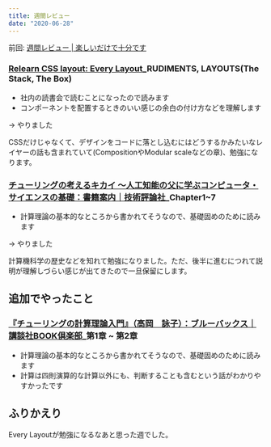 ```yaml
---
title: 週間レビュー
date: "2020-06-28"
---
```


前回: [週間レビュー | 楽しいだけで十分です](https://yinm.info/20200621/)

### [Relearn CSS layout: Every Layout](https://every-layout.dev/)_RUDIMENTS, LAYOUTS(The Stack, The Box)
- 社内の読書会で読むことになったので読みます
- コンポーネントを配置するときのいい感じの余白の付け方などを理解します

-> やりました

CSSだけじゃなくて、デザインをコードに落とし込むにはどうするかみたいなレイヤーの話も含まれていて(CompositionやModular scaleなどの章)、勉強になります。

### [チューリングの考えるキカイ ～人工知能の父に学ぶコンピュータ・サイエンスの基礎：書籍案内｜技術評論社](https://gihyo.jp/book/2018/978-4-7741-9689-3)_Chapter1~7
- 計算理論の基本的なところから書かれてそうなので、基礎固めのために読みます

-> やりました

計算機科学の歴史などを知れて勉強になりました。ただ、後半に進むにつれて説明が理解しづらい感じが出てきたので一旦保留にします。

## 追加でやったこと
### [『チューリングの計算理論入門』（高岡　詠子）：ブルーバックス｜講談社BOOK倶楽部](https://bookclub.kodansha.co.jp/product?item=0000194812)_第1章 ~ 第2章
- 計算理論の基本的なところから書かれてそうなので、基礎固めのために読みます
- 計算は四則演算的な計算以外にも、判断することも含むという話がわかりやすかったです

## ふりかえり
Every Layoutが勉強になるなあと思った週でした。

